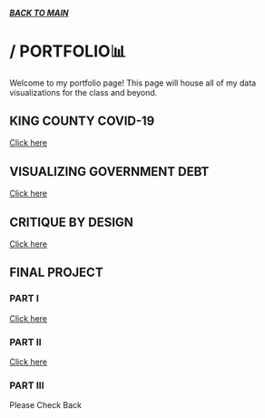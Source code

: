 ##### [**BACK TO MAIN**](https://gmccloskey13.github.io/mccloskey-portfolio/)

# / PORTFOLIO📊 
Welcome to my portfolio page! This page will house all of my data visualizations for the class and beyond.

## KING COUNTY COVID-19
[Click here](/kingcountycovid.md)

## VISUALIZING GOVERNMENT DEBT
[Click here](/dataviz_gvmtdebt.md)

## CRITIQUE BY DESIGN
[Click here](/Critbydesign.md)

## FINAL PROJECT
### PART I
[Click here](/final_project_GarrettM.md)

### PART II
[Click here](/final_project_II_GarrettM.md)

### PART III
Please Check Back
